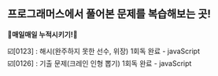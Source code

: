 ## 프로그래머스에서 풀어본 문제를 복습해보는 곳!
**🌟매일매일 누적시키기!🌟**
<br> 

☑️[0123] : 해시(완주하지 못한 선수, 위장) 1회독 완료 - javaScript <br>
☑️[0126] : 기출 문제(크레인 인형 뽑기) 1회독 완료 - javaScript
